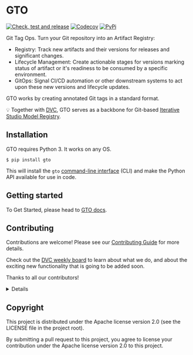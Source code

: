 # GTO

[![Check, test and release](https://github.com/iterative/gto/actions/workflows/check-test-release.yml/badge.svg)](https://github.com/iterative/gto/actions/workflows/check-test-release.yml)
[![Codecov](https://codecov.io/gh/iterative/gto/branch/main/graph/badge.svg?token=NXT11717BG)](https://codecov.io/gh/iterative/gto)
[![PyPi](https://img.shields.io/pypi/v/gto.svg?label=pip&logo=PyPI&logoColor=white)](https://pypi.org/project/gto)

Git Tag Ops. Turn your Git repository into an Artifact Registry:

- Registry: Track new artifacts and their versions for releases and significant
  changes.
- Lifecycle Management: Create actionable stages for versions marking status of
  artifact or it's readiness to be consumed by a specific environment.
- GitOps: Signal CI/CD automation or other downstream systems to act upon these
  new versions and lifecycle updates.

GTO works by creating annotated Git tags in a standard format.

💡 Together with [DVC](https://dvc.org), GTO serves as a backbone for Git-based
[Iterative Studio Model Registry](https://dvc.org/doc/studio/user-guide/model-registry/what-is-a-model-registry).

## Installation

GTO requires Python 3. It works on any OS.

```console
$ pip install gto
```

This will install the `gto`
[command-line interface](https://mlem.ai/doc/gto/command-reference) (CLI) and
make the Python API available for use in code.

## Getting started

To Get Started, please head to [GTO docs](https://mlem.ai/doc/gto/get-started).

## Contributing

Contributions are welcome! Please see our
[Contributing Guide](https://mlem.ai/doc/contributing/core) for more details.

Check out the
[DVC weekly board](https://github.com/orgs/iterative/projects/189)
to learn about what we do, and about the exciting new functionality that is
going to be added soon.

Thanks to all our contributors!

<details>

How to setup GTO development environment

1. Clone this repository

```console
$ git clone git@github.com:iterative/gto.git
$ cd gto
```

2. Create virtual environment named `venv`

```console
$ python3 -m venv .venv
$ source .venv/bin/activate
```

Install python libraries

```console
$ pip install --upgrade pip ".[tests]"
```

3. Run

```console
$ pytest --basetemp=pytest-basetemp
```

This will create `pytest-basetemp/` directory with some fixtures that can serve
as examples.

Notably, check out this dir:

```console
$ cd pytest-basetemp/test_api0/
$ gto show -v
```

The code that generates this folder could be found
[in this fixture](https://github.com/iterative/gto/blob/main/tests/conftest.py#L58).

To continue experimenting, call `gto --help`

</details>

## Copyright

This project is distributed under the Apache license version 2.0 (see the
LICENSE file in the project root).

By submitting a pull request to this project, you agree to license your
contribution under the Apache license version 2.0 to this project.

